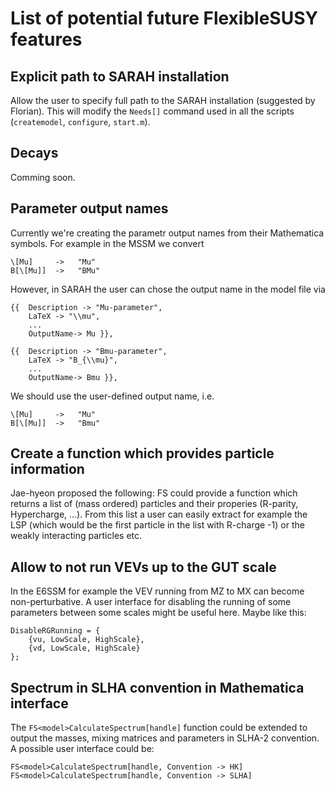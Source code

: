 List of potential future FlexibleSUSY features
==============================================


Explicit path to SARAH installation
-----------------------------------

Allow the user to specify full path to the SARAH installation
(suggested by Florian).  This will modify the `Needs[]` command used
in all the scripts (`createmodel`, `configure`, `start.m`).


Decays
------

Comming soon.


Parameter output names
----------------------

Currently we're creating the parametr output names from their
Mathematica symbols.  For example in the MSSM we convert

    \[Mu]     ->   "Mu"
    B[\[Mu]]  ->   "BMu"

However, in SARAH the user can chose the output name in the model file
via

    {{  Description -> "Mu-parameter",
        LaTeX -> "\\mu",
        ...
        OutputName-> Mu }},

    {{  Description -> "Bmu-parameter",
        LaTeX -> "B_{\\mu}",
        ...
        OutputName-> Bmu }},

We should use the user-defined output name, i.e.

    \[Mu]     ->   "Mu"
    B[\[Mu]]  ->   "Bmu"


Create a function which provides particle information
-----------------------------------------------------

Jae-hyeon proposed the following: FS could provide a function which
returns a list of (mass ordered) particles and their properies
(R-parity, Hypercharge, ...).  From this list a user can easily
extract for example the LSP (which would be the first particle in the
list with R-charge -1) or the weakly interacting particles etc.


Allow to not run VEVs up to the GUT scale
-----------------------------------------

In the E6SSM for example the VEV running from MZ to MX can become
non-perturbative.  A user interface for disabling the running of some
parameters between some scales might be useful here.  Maybe like this:

    DisableRGRunning = {
        {vu, LowScale, HighScale},
        {vd, LowScale, HighScale}
    };


Spectrum in SLHA convention in Mathematica interface
----------------------------------------------------

The `FS<model>CalculateSpectrum[handle]` function could be extended to
output the masses, mixing matrices and parameters in SLHA-2
convention.  A possible user interface could be:

    FS<model>CalculateSpectrum[handle, Convention -> HK]
    FS<model>CalculateSpectrum[handle, Convention -> SLHA]
